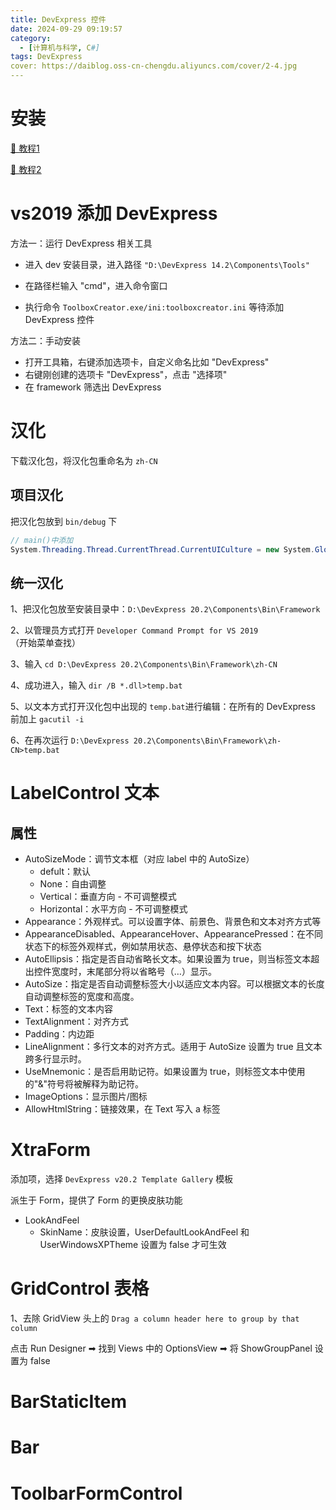 ```yaml
---
title: DevExpress 控件
date: 2024-09-29 09:19:57
category:
  - [计算机与科学, C#]
tags: DevExpress
cover: https://daiblog.oss-cn-chengdu.aliyuncs.com/cover/2-4.jpg
---
```


# 安装

[📑 教程1](https://www.cnblogs.com/purvis/p/15137637.html)

[📑 教程2](https://blog.csdn.net/qq_41812739/article/details/116596129)

# vs2019 添加 DevExpress

方法一：运行 DevExpress 相关工具

- 进入 dev 安装目录，进入路径 `"D:\DevExpress 14.2\Components\Tools"`
- 在路径栏输入 "cmd"，进入命令窗口

- 执行命令 `ToolboxCreator.exe/ini:toolboxcreator.ini` 等待添加 DevExpress 控件

方法二：手动安装

- 打开工具箱，右键添加选项卡，自定义命名比如 "DevExpress"
- 右键刚创建的选项卡 "DevExpress"，点击 "选择项"
- 在 framework 筛选出 DevExpress

# 汉化

下载汉化包，将汉化包重命名为 `zh-CN`

## 项目汉化

把汉化包放到 `bin/debug` 下

```csharp
// main()中添加
System.Threading.Thread.CurrentThread.CurrentUICulture = new System.Globalization.CultureInfo("zh-CN");
```

## 统一汉化

1、把汉化包放至安装目录中：`D:\DevExpress 20.2\Components\Bin\Framework`

2、以管理员方式打开 `Developer Command Prompt for VS 2019`（开始菜单查找）

3、输入 `cd D:\DevExpress 20.2\Components\Bin\Framework\zh-CN`

4、成功进入，输入 `dir /B *.dll>temp.bat`

5、以文本方式打开汉化包中出现的 `temp.bat`进行编辑：在所有的 DevExpress 前加上 `gacutil -i`

6、在再次运行 `D:\DevExpress 20.2\Components\Bin\Framework\zh-CN>temp.bat`

# LabelControl 文本

## 属性

- AutoSizeMode：调节文本框（对应 label 中的 AutoSize）
  - defult：默认
  - None：自由调整
  - Vertical：垂直方向 - 不可调整模式
  - Horizontal：水平方向 - 不可调整模式
- Appearance：外观样式。可以设置字体、前景色、背景色和文本对齐方式等
- AppearanceDisabled、AppearanceHover、AppearancePressed：在不同状态下的标签外观样式，例如禁用状态、悬停状态和按下状态
- AutoEllipsis：指定是否自动省略长文本。如果设置为 true，则当标签文本超出控件宽度时，末尾部分将以省略号（…）显示。
- AutoSize：指定是否自动调整标签大小以适应文本内容。可以根据文本的长度自动调整标签的宽度和高度。
- Text：标签的文本内容
- TextAlignment：对齐方式
- Padding：内边距
- LineAlignment：多行文本的对齐方式。适用于 AutoSize 设置为 true 且文本跨多行显示时。
- UseMnemonic：是否启用助记符。如果设置为 true，则标签文本中使用的"&"符号将被解释为助记符。
- ImageOptions：显示图片/图标
- AllowHtmlString：链接效果，在 Text 写入 a 标签

# XtraForm

添加项，选择 `DevExpress v20.2 Template Gallery` 模板

派生于 Form，提供了 Form 的更换皮肤功能

- LookAndFeel
  - SkinName：皮肤设置，UserDefaultLookAndFeel 和 UserWindowsXPTheme 设置为 false 才可生效

# GridControl 表格

1、去除 GridView 头上的 `Drag a column header here to group by that column`

点击 Run Designer ➡ 找到 Views 中的 OptionsView ➡ 将 ShowGroupPanel 设置为 false

# BarStaticItem

# Bar

# ToolbarFormControl
